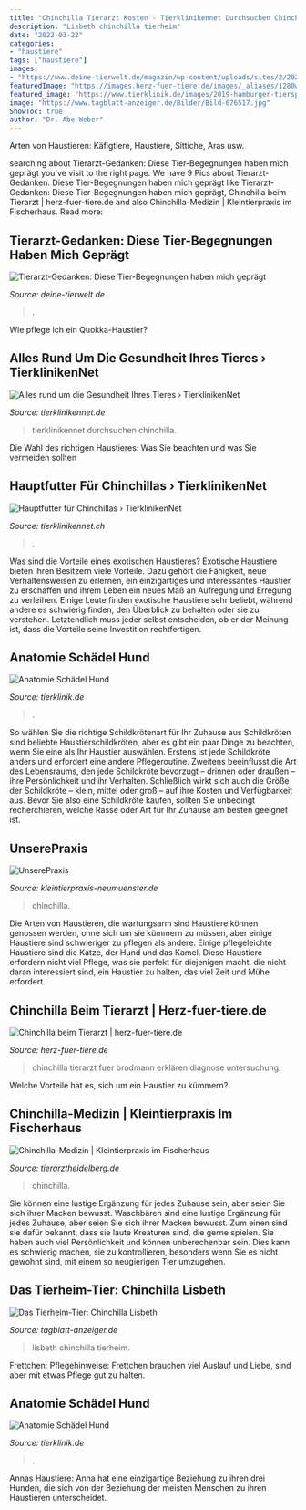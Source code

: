 ```yaml
---
title: "Chinchilla Tierarzt Kosten - Tierklinikennet Durchsuchen Chinchilla"
description: "Lisbeth chinchilla tierheim"
date: "2022-03-22"
categories:
- "haustiere"
tags: ["haustiere"]
images:
- "https://www.deine-tierwelt.de/magazin/wp-content/uploads/sites/2/2020/02/Chinchilla-750x500.jpg"
featuredImage: "https://images.herz-fuer-tiere.de/images/_aliases/1280w/8/5/1/3/23158-1-de-DE/EHFT_CHinchilla_Tierarzt.jpg"
featured_image: "https://www.tierklinik.de/images/2019-hamburger-tierspital-fotos/800/000053_00180.jpg"
image: "https://www.tagblatt-anzeiger.de/Bilder/Bild-676517.jpg"
ShowToc: true
author: "Dr. Abe Weber"
---
```



Arten von Haustieren: Käfigtiere, Haustiere, Sittiche, Aras usw.

	

		
searching about Tierarzt-Gedanken: Diese Tier-Begegnungen haben mich geprägt you've visit to the right page. We have 9 Pics about Tierarzt-Gedanken: Diese Tier-Begegnungen haben mich geprägt like Tierarzt-Gedanken: Diese Tier-Begegnungen haben mich geprägt, Chinchilla beim Tierarzt | herz-fuer-tiere.de and also Chinchilla-Medizin | Kleintierpraxis im Fischerhaus. Read more:
		
    
## Tierarzt-Gedanken: Diese Tier-Begegnungen Haben Mich Geprägt

<img loading=lazy src="https://www.deine-tierwelt.de/magazin/wp-content/uploads/sites/2/2020/02/Chinchilla-750x500.jpg" onerror="this.onerror=null;this.src='https://tse3.mm.bing.net/th?id=OIP.jSfvmNZe9qs1WjRwrxNeRAHaE8&amp;pid=15.1';" alt="Tierarzt-Gedanken: Diese Tier-Begegnungen haben mich geprägt">

_Source: deine-tierwelt.de_

>. 

	

Wie pflege ich ein Quokka-Haustier?

    
## Alles Rund Um Die Gesundheit Ihres Tieres › TierklinikenNet

<img loading=lazy src="https://www.tierklinikennet.de/wp-content/uploads/2010/12/chinchilla.png" onerror="this.onerror=null;this.src='https://tse4.mm.bing.net/th?id=OIP.r9I83o2TNOkweA8xRGLJ2QAAAA&amp;pid=15.1';" alt="Alles rund um die Gesundheit Ihres Tieres › TierklinikenNet">

_Source: tierklinikennet.de_

>tierklinikennet durchsuchen chinchilla. 

	

Die Wahl des richtigen Haustieres: Was Sie beachten und was Sie vermeiden sollten

    
## Hauptfutter Für Chinchillas › TierklinikenNet

<img loading=lazy src="https://www.tierklinikennet.ch/wp-content/uploads/2011/05/ernaehrung-von-chinchillas.jpg" onerror="this.onerror=null;this.src='https://tse2.mm.bing.net/th?id=OIP.9lfgBdvuUc2jP3dQjaMLegHaE8&amp;pid=15.1';" alt="Hauptfutter für Chinchillas › TierklinikenNet">

_Source: tierklinikennet.ch_

>. 

	

Was sind die Vorteile eines exotischen Haustieres?
Exotische Haustiere bieten ihren Besitzern viele Vorteile. Dazu gehört die Fähigkeit, neue Verhaltensweisen zu erlernen, ein einzigartiges und interessantes Haustier zu erschaffen und ihrem Leben ein neues Maß an Aufregung und Erregung zu verleihen. Einige Leute finden exotische Haustiere sehr beliebt, während andere es schwierig finden, den Überblick zu behalten oder sie zu verstehen. Letztendlich muss jeder selbst entscheiden, ob er der Meinung ist, dass die Vorteile seine Investition rechtfertigen.

    
## Anatomie Schädel Hund

<img loading=lazy src="https://www.tierklinik.de/images/2019-hamburger-tierspital-fotos/1600/000052_00178.jpg" onerror="this.onerror=null;this.src='https://tse3.mm.bing.net/th?id=OIP.RbWkG3ByqRZEiPKV6qTUGQHaGx&amp;pid=15.1';" alt="Anatomie Schädel Hund">

_Source: tierklinik.de_

>. 

	

So wählen Sie die richtige Schildkrötenart für Ihr Zuhause aus
Schildkröten sind beliebte Haustierschildkröten, aber es gibt ein paar Dinge zu beachten, wenn Sie eine als Ihr Haustier auswählen. Erstens ist jede Schildkröte anders und erfordert eine andere Pflegeroutine. Zweitens beeinflusst die Art des Lebensraums, den jede Schildkröte bevorzugt – drinnen oder draußen – ihre Persönlichkeit und ihr Verhalten. Schließlich wirkt sich auch die Größe der Schildkröte – klein, mittel oder groß – auf ihre Kosten und Verfügbarkeit aus. Bevor Sie also eine Schildkröte kaufen, sollten Sie unbedingt recherchieren, welche Rasse oder Art für Ihr Zuhause am besten geeignet ist.

    
## UnserePraxis

<img loading=lazy src="http://www.kleintierpraxis-neumuenster.de/chinchilla.JPG" onerror="this.onerror=null;this.src='https://tse4.mm.bing.net/th?id=OIP.2axhiBnnDOjx79mnNVyrFAHaEm&amp;pid=15.1';" alt="UnserePraxis">

_Source: kleintierpraxis-neumuenster.de_

>chinchilla. 

	

Die Arten von Haustieren, die wartungsarm sind
Haustiere können genossen werden, ohne sich um sie kümmern zu müssen, aber einige Haustiere sind schwieriger zu pflegen als andere. Einige pflegeleichte Haustiere sind die Katze, der Hund und das Kamel. Diese Haustiere erfordern nicht viel Pflege, was sie perfekt für diejenigen macht, die nicht daran interessiert sind, ein Haustier zu halten, das viel Zeit und Mühe erfordert.

    
## Chinchilla Beim Tierarzt | Herz-fuer-tiere.de

<img loading=lazy src="https://images.herz-fuer-tiere.de/images/_aliases/1280w/8/5/1/3/23158-1-de-DE/EHFT_CHinchilla_Tierarzt.jpg" onerror="this.onerror=null;this.src='https://tse2.mm.bing.net/th?id=OIP.pk670vwpxPuCTp4bydxb7AHaE-&amp;pid=15.1';" alt="Chinchilla beim Tierarzt | herz-fuer-tiere.de">

_Source: herz-fuer-tiere.de_

>chinchilla tierarzt fuer brodmann erklären diagnose untersuchung. 

	

Welche Vorteile hat es, sich um ein Haustier zu kümmern?

    
## Chinchilla-Medizin | Kleintierpraxis Im Fischerhaus

<img loading=lazy src="https://tierarztheidelberg.de/alt/wp-content/uploads/sites/2/chinchilla2.jpeg" onerror="this.onerror=null;this.src='https://tse2.mm.bing.net/th?id=OIP.DO6pBfpz5v7NKfPUVrAdkAHaJ4&amp;pid=15.1';" alt="Chinchilla-Medizin | Kleintierpraxis im Fischerhaus">

_Source: tierarztheidelberg.de_

>chinchilla. 

	

Sie können eine lustige Ergänzung für jedes Zuhause sein, aber seien Sie sich ihrer Macken bewusst.
Waschbären sind eine lustige Ergänzung für jedes Zuhause, aber seien Sie sich ihrer Macken bewusst. Zum einen sind sie dafür bekannt, dass sie laute Kreaturen sind, die gerne spielen. Sie haben auch viel Persönlichkeit und können unberechenbar sein. Dies kann es schwierig machen, sie zu kontrollieren, besonders wenn Sie es nicht gewohnt sind, mit einem so neugierigen Tier umzugehen.

    
## Das Tierheim-Tier: Chinchilla Lisbeth

<img loading=lazy src="https://www.tagblatt-anzeiger.de/Bilder/Bild-676517.jpg" onerror="this.onerror=null;this.src='https://tse4.mm.bing.net/th?id=OIP.Qc10_KMXSeX4jI547tPPzwHaE7&amp;pid=15.1';" alt="Das Tierheim-Tier: Chinchilla Lisbeth">

_Source: tagblatt-anzeiger.de_

>lisbeth chinchilla tierheim. 

	

Frettchen: Pflegehinweise: Frettchen brauchen viel Auslauf und Liebe, sind aber mit etwas Pflege gut zu halten.

    
## Anatomie Schädel Hund

<img loading=lazy src="https://www.tierklinik.de/images/2019-hamburger-tierspital-fotos/800/000053_00180.jpg" onerror="this.onerror=null;this.src='https://tse2.mm.bing.net/th?id=OIP.-7JianHpLJiEs4F0afP2awHaGC&amp;pid=15.1';" alt="Anatomie Schädel Hund">

_Source: tierklinik.de_

>. 

	

Annas Haustiere: Anna hat eine einzigartige Beziehung zu ihren drei Hunden, die sich von der Beziehung der meisten Menschen zu ihren Haustieren unterscheidet.

